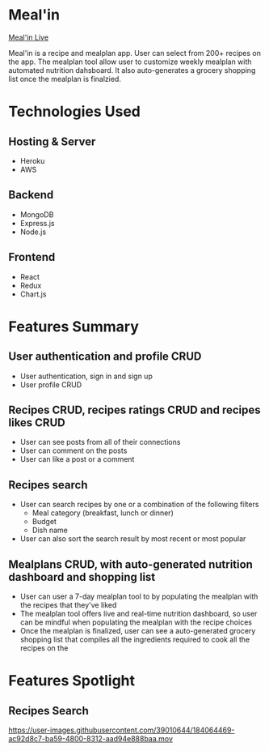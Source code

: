 # Meal'in

[Meal'in Live](https://meal-in.herokuapp.com/#/)

Meal'in is a recipe and mealplan app. User can select from 200+ recipes on the app. The mealplan tool allow user to customize weekly mealplan with automated nutrition dahsboard. It also auto-generates a grocery shopping list once the mealplan is finalzied. 

# Technologies Used

 ## Hosting & Server
  * Heroku
  * AWS
 ## Backend
 * MongoDB
 * Express.js
 * Node.js
 ## Frontend
 * React
 * Redux
 * Chart.js
 
 # Features Summary
 ## User authentication and profile CRUD
* User authentication, sign in and sign up
* User profile CRUD
 ## Recipes CRUD, recipes ratings CRUD and recipes likes CRUD
  * User can see posts from all of their connections
  * User can comment on the posts
  * User can like a post or a comment 
 ## Recipes search
 * User can search recipes by one or a combination of the following filters
   * Meal category (breakfast, lunch or dinner)
   * Budget
   * Dish name
* User can also sort the search result by most recent or most popular
 ## Mealplans CRUD, with auto-generated nutrition dashboard and shopping list
* User can user a 7-day mealplan tool to by populating the mealplan with the recipes that they've liked
* The mealplan tool offers live and real-time nutrition dashboard, so user can be mindful when populating the mealplan with the recipe choices
* Once the mealplan is finalized, user can see a auto-generated grocery shopping list that compiles all the ingredients required to cook all the recipes on the 

 # Features Spotlight
 ## Recipes Search
https://user-images.githubusercontent.com/39010644/184064469-ac92d8c7-ba59-4800-8312-aad94e888baa.mov







